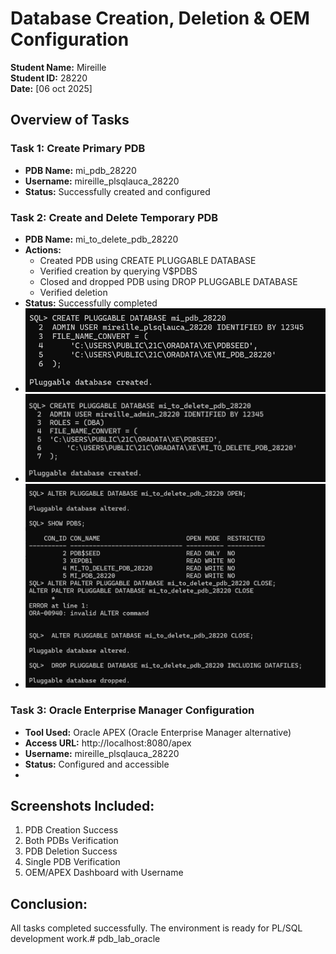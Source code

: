 # Database Creation, Deletion & OEM Configuration
**Student Name:** Mireille  
**Student ID:** 28220  
**Date:** [06 oct 2025]

## Overview of Tasks

### Task 1: Create Primary PDB
- **PDB Name:** mi_pdb_28220
- **Username:** mireille_plsqlauca_28220
- **Status:** Successfully created and configured

### Task 2: Create and Delete Temporary PDB
- **PDB Name:** mi_to_delete_pdb_28220
- **Actions:** 
  - Created PDB using CREATE PLUGGABLE DATABASE
  - Verified creation by querying V$PDBS
  - Closed and dropped PDB using DROP PLUGGABLE DATABASE
  - Verified deletion
- **Status:** Successfully completed
- ![screenshot](https://github.com/mileycyiza-droid/pdb_lab_oracle/blob/6ceea3f7d615990f586e96d81257a5a54bf80fac/001.png?raw=true)
- ![screenshot](https://github.com/mileycyiza-droid/pdb_lab_oracle/blob/6ceea3f7d615990f586e96d81257a5a54bf80fac/101.png?raw=true)
- ![screenshoot](https://raw.githubusercontent.com/mileycyiza-droid/pdb_lab_oracle/6ceea3f7d615990f586e96d81257a5a54bf80fac/102.png)

### Task 3: Oracle Enterprise Manager Configuration
- **Tool Used:** Oracle APEX (Oracle Enterprise Manager alternative)
- **Access URL:** http://localhost:8080/apex
- **Username:** mireille_plsqlauca_28220
- **Status:** Configured and accessible
- 

## Screenshots Included:
1. PDB Creation Success
2. Both PDBs Verification
3. PDB Deletion Success  
4. Single PDB Verification
5. OEM/APEX Dashboard with Username

## Conclusion:
All tasks completed successfully. The environment is ready for PL/SQL development work.# pdb_lab_oracle
